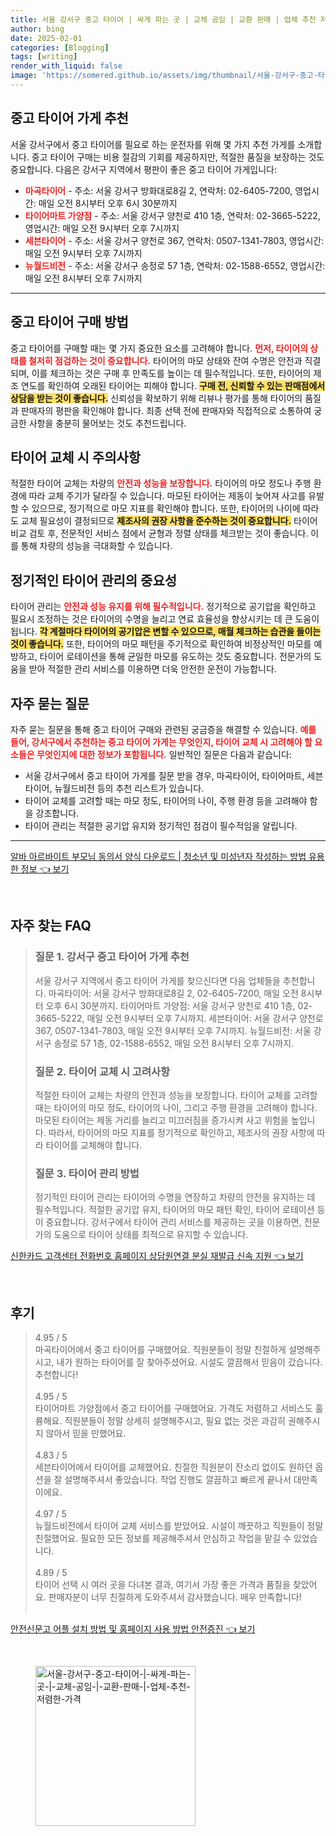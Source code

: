```yaml
---
title: 서울 강서구 중고 타이어 | 싸게 파는 곳 | 교체 공임 | 교환 판매 | 업체 추천 저렴한 가격
author: bing
date: 2025-02-01
categories: [Blogging]
tags: [writing]
render_with_liquid: false
image: 'https://somered.github.io/assets/img/thumbnail/서울-강서구-중고-타이어-|-싸게-파는-곳-|-교체-공임-|-교환-판매-|-업체-추천-저렴한-가격.webp'
---
```



<h2 id='중고 타이어 가게 추천'>중고 타이어 가게 추천</h2>

<p>서울 강서구에서 중고 타이어를 필요로 하는 운전자를 위해 몇 가지 추천 가게를 소개합니다. 중고 타이어 구매는 비용 절감의 기회를 제공하지만, 적절한 품질을 보장하는 것도 중요합니다. 다음은 강서구 지역에서 평판이 좋은 중고 타이어 가게입니다:</p>

<ul>
    <li><b><span style="color: #ee2323;">마곡타이어</span></b> - 주소: 서울 강서구 방화대로8길 2, 연락처: 02-6405-7200, 영업시간: 매일 오전 8시부터 오후 6시 30분까지</li>
    <li><b><span style="color: #ee2323;">타이어마트 가양점</span></b> - 주소: 서울 강서구 양천로 410 1층, 연락처: 02-3665-5222, 영업시간: 매일 오전 9시부터 오후 7시까지</li>
    <li><b><span style="color: #ee2323;">세븐타이어</span></b> - 주소: 서울 강서구 양천로 367, 연락처: 0507-1341-7803, 영업시간: 매일 오전 9시부터 오후 7시까지</li>
    <li><b><span style="color: #ee2323;">뉴월드비전</span></b> - 주소: 서울 강서구 송정로 57 1층, 연락처: 02-1588-6552, 영업시간: 매일 오전 8시부터 오후 7시까지</li>
</ul>

<hr />

<h2 id='중고 타이어 구매 방법'>중고 타이어 구매 방법</h2>

<p>중고 타이어를 구매할 때는 몇 가지 중요한 요소를 고려해야 합니다. <b><span style="color: #ee2323;">먼저, 타이어의 상태를 철저히 점검하는 것이 중요합니다.</span></b> 타이어의 마모 상태와 잔여 수명은 안전과 직결되며, 이를 체크하는 것은 구매 후 만족도를 높이는 데 필수적입니다. 또한, 타이어의 제조 연도를 확인하여 오래된 타이어는 피해야 합니다. <b><span style="background-color: #ffe066;">구매 전, 신뢰할 수 있는 판매점에서 상담을 받는 것이 좋습니다.</span></b> 신뢰성을 확보하기 위해 리뷰나 평가를 통해 타이어의 품질과 판매자의 평판을 확인해야 합니다. 최종 선택 전에 판매자와 직접적으로 소통하여 궁금한 사항을 충분히 물어보는 것도 추천드립니다.</p>

<h2 id='타이어 교체 시 주의사항'>타이어 교체 시 주의사항</h2>

<p>적절한 타이어 교체는 차량의 <b><span style="color: #ee2323;">안전과 성능을 보장합니다.</span></b> 타이어의 마모 정도나 주행 환경에 따라 교체 주기가 달라질 수 있습니다. 마모된 타이어는 제동이 늦어져 사고를 유발할 수 있으므로, 정기적으로 마모 지표를 확인해야 합니다. 또한, 타이어의 나이에 따라도 교체 필요성이 결정되므로 <b><span style="background-color: #ffe066;">제조사의 권장 사항을 준수하는 것이 중요합니다.</span></b> 타이어 비교 검토 후, 전문적인 서비스 점에서 균형과 정렬 상태를 체크받는 것이 좋습니다. 이를 통해 차량의 성능을 극대화할 수 있습니다.</p>

<h2 id='정기적인 타이어 관리의 중요성'>정기적인 타이어 관리의 중요성</h2>

<p>타이어 관리는 <b><span style="color: #ee2323;">안전과 성능 유지를 위해 필수적입니다.</span></b> 정기적으로 공기압을 확인하고 필요시 조정하는 것은 타이어의 수명을 늘리고 연료 효율성을 향상시키는 데 큰 도움이 됩니다. <b><span style="background-color: #ffe066;">각 계절마다 타이어의 공기압은 변할 수 있으므로, 매월 체크하는 습관을 들이는 것이 좋습니다.</span></b> 또한, 타이어의 마모 패턴을 주기적으로 확인하여 비정상적인 마모를 예방하고, 타이어 로테이션을 통해 균일한 마모를 유도하는 것도 중요합니다. 전문가의 도움을 받아 적절한 관리 서비스를 이용하면 더욱 안전한 운전이 가능합니다.</p>

<h2 id='FAQs'>자주 묻는 질문</h2>

<p>자주 묻는 질문을 통해 중고 타이어 구매와 관련된 궁금증을 해결할 수 있습니다. <b><span style="color: #ee2323;">예를 들어, 강서구에서 추천하는 중고 타이어 가게는 무엇인지, 타이어 교체 시 고려해야 할 요소들은 무엇인지에 대한 정보가 포함됩니다.</span></b> 일반적인 질문은 다음과 같습니다:</p>

<ul>
    <li>서울 강서구에서 중고 타이어 가게를 질문 받을 경우, 마곡타이어, 타이어마트, 세븐타이어, 뉴월드비전 등의 추천 리스트가 있습니다.</li>
    <li>타이어 교체를 고려할 때는 마모 정도, 타이어의 나이, 주행 환경 등을 고려해야 함을 강조합니다.</li>
    <li>타이어 관리는 적절한 공기압 유지와 정기적인 점검이 필수적임을 알립니다.</li>
</ul>

<p><hr />
</p>
<p><a class="click-button" title="알바 아르바이트 부모님 동의서 양식 다운로드 | 청소년 및 미성년자 작성하는 방법 유용한 정보" href="https://somered.github.io/posts/%EC%95%8C%EB%B0%94-%EC%95%84%EB%A5%B4%EB%B0%94%EC%9D%B4%ED%8A%B8-%EB%B6%80%EB%AA%A8%EB%8B%98-%EB%8F%99%EC%9D%98%EC%84%9C-%EC%96%91%EC%8B%9D-%EB%8B%A4%EC%9A%B4%EB%A1%9C%EB%93%9C-%EC%B2%AD%EC%86%8C%EB%85%84-%EB%B0%8F-%EB%AF%B8%EC%84%B1%EB%85%84%EC%9E%90-%EC%9E%91%EC%84%B1%ED%95%98%EB%8A%94-%EB%B0%A9%EB%B2%95-%EC%9C%A0%EC%9A%A9%ED%95%9C-%EC%A0%95%EB%B3%B4/" rel="dofollow">알바 아르바이트 부모님 동의서 양식 다운로드 | 청소년 및 미성년자 작성하는 방법 유용한 정보 👈 보기</a></p><br>
<h2 id='자주_찾는_FAQ'>자주 찾는 FAQ</h2>
<div itemscope="" itemtype="https://schema.org/FAQPage"> 
<blockquote> 
<div itemscope="" itemprop="mainEntity" itemtype="https://schema.org/Question"> 
<h3 itemprop="name">질문 1. 강서구 중고 타이어 가게 추천</h3> 
<div itemscope="" itemprop="acceptedAnswer" itemtype="https://schema.org/Answer"> 
<span itemprop="text"> 
<p>서울 강서구 지역에서 중고 타이어 가게를 찾으신다면 다음 업체들을 추천합니다. 마곡타이어: 서울 강서구 방화대로8길 2, 02-6405-7200, 매일 오전 8시부터 오후 6시 30분까지. 타이어마트 가양점: 서울 강서구 양천로 410 1층, 02-3665-5222, 매일 오전 9시부터 오후 7시까지. 세븐타이어: 서울 강서구 양천로 367, 0507-1341-7803, 매일 오전 9시부터 오후 7시까지. 뉴월드비전: 서울 강서구 송정로 57 1층, 02-1588-6552, 매일 오전 8시부터 오후 7시까지.</p> 
</span> 
</div> 
</div> 
<div itemscope="" itemprop="mainEntity" itemtype="https://schema.org/Question"> 
<h3 itemprop="name">질문 2. 타이어 교체 시 고려사항</h3> 
<div itemscope="" itemprop="acceptedAnswer" itemtype="https://schema.org/Answer"> 
<span itemprop="text"> 
<p>적절한 타이어 교체는 차량의 안전과 성능을 보장합니다. 타이어 교체를 고려할 때는 타이어의 마모 정도, 타이어의 나이, 그리고 주행 환경을 고려해야 합니다. 마모된 타이어는 제동 거리를 늘리고 미끄러짐을 증가시켜 사고 위험을 높입니다. 따라서, 타이어의 마모 지표를 정기적으로 확인하고, 제조사의 권장 사항에 따라 타이어를 교체해야 합니다.</p> 
</span> 
</div> 
</div> 
<div itemscope="" itemprop="mainEntity" itemtype="https://schema.org/Question"> 
<h3 itemprop="name">질문 3. 타이어 관리 방법</h3> 
<div itemscope="" itemprop="acceptedAnswer" itemtype="https://schema.org/Answer"> 
<span itemprop="text"> 
<p>정기적인 타이어 관리는 타이어의 수명을 연장하고 차량의 안전을 유지하는 데 필수적입니다. 적절한 공기압 유지, 타이어의 마모 패턴 확인, 타이어 로테이션 등이 중요합니다. 강서구에서 타이어 관리 서비스를 제공하는 곳을 이용하면, 전문가의 도움으로 타이어 상태를 최적으로 유지할 수 있습니다.</p> 
</span> 
</div> 
</div> 
</blockquote> 
</div>
<p><a class="click-button" title="신한카드 고객센터 전화번호 홈페이지 상담원연결 분실 재발급 신속 지원" href="https://somered.github.io/posts/%EC%8B%A0%ED%95%9C%EC%B9%B4%EB%93%9C-%EA%B3%A0%EA%B0%9D%EC%84%BC%ED%84%B0-%EC%A0%84%ED%99%94%EB%B2%88%ED%98%B8-%ED%99%88%ED%8E%98%EC%9D%B4%EC%A7%80-%EC%83%81%EB%8B%B4%EC%9B%90%EC%97%B0%EA%B2%B0-%EB%B6%84%EC%8B%A4-%EC%9E%AC%EB%B0%9C%EA%B8%89-%EC%8B%A0%EC%86%8D-%EC%A7%80%EC%9B%90/" rel="dofollow">신한카드 고객센터 전화번호 홈페이지 상담원연결 분실 재발급 신속 지원 👈 보기</a></p><br>
<h2 id='후기'>후기</h2>
<div itemscope itemtype="https://schema.org/Product">
  <blockquote>
  <div itemprop="review" itemscope itemtype="https://schema.org/Review">
      <div itemprop="reviewRating" itemscope itemtype="https://schema.org/Rating"> <span itemprop="ratingValue">4.95</span> / <span itemprop="bestRating">5</span> </div>
      <span itemprop="reviewBody">마곡타이어에서 중고 타이어를 구매했어요. 직원분들이 정말 친절하게 설명해주시고, 내가 원하는 타이어를 잘 찾아주셨어요. 시설도 깔끔해서 믿음이 갔습니다. 추천합니다!</span>
  </div>
  <br>
  <div itemprop="review" itemscope itemtype="https://schema.org/Review">
      <div itemprop="reviewRating" itemscope itemtype="https://schema.org/Rating"> <span itemprop="ratingValue">4.95</span> / <span itemprop="bestRating">5</span> </div>
      <span itemprop="reviewBody">타이어마트 가양점에서 중고 타이어를 구매했어요. 가격도 저렴하고 서비스도 훌륭해요. 직원분들이 정말 상세히 설명해주시고, 필요 없는 것은 과감히 권해주시지 않아서 믿을 만했어요.</span>
  </div>
  <br>
  <div itemprop="review" itemscope itemtype="https://schema.org/Review">
      <div itemprop="reviewRating" itemscope itemtype="https://schema.org/Rating"> <span itemprop="ratingValue">4.83</span> / <span itemprop="bestRating">5</span> </div>
      <span itemprop="reviewBody">세븐타이어에서 타이어를 교체했어요. 친절한 직원분이 잔소리 없이도 원하던 옵션을 잘 설명해주셔서 좋았습니다. 작업 진행도 깔끔하고 빠르게 끝나서 대만족이에요.</span>
  </div>
  <br>
  <div itemprop="review" itemscope itemtype="https://schema.org/Review">
      <div itemprop="reviewRating" itemscope itemtype="https://schema.org/Rating"> <span itemprop="ratingValue">4.97</span> / <span itemprop="bestRating">5</span> </div>
      <span itemprop="reviewBody">뉴월드비전에서 타이어 교체 서비스를 받았어요. 시설이 깨끗하고 직원들이 정말 친절했어요. 필요한 모든 정보를 제공해주셔서 안심하고 작업을 맡길 수 있었습니다.</span>
  </div>
  <br>
  <div itemprop="review" itemscope itemtype="https://schema.org/Review">
      <div itemprop="reviewRating" itemscope itemtype="https://schema.org/Rating"> <span itemprop="ratingValue">4.89</span> / <span itemprop="bestRating">5</span> </div>
      <span itemprop="reviewBody">타이어 선택 시 여러 곳을 다녀본 결과, 여기서 가장 좋은 가격과 품질을 찾았어요. 판매자분이 너무 친절하게 도와주셔서 감사했습니다. 매우 만족합니다!</span>
  </div>
  <br>
  </blockquote>
</div>
<p><a class="click-button" title="안전신문고 어플 설치 방법 및 홈페이지 사용 방법 안전증진" href="https://somered.github.io/posts/%EC%95%88%EC%A0%84%EC%8B%A0%EB%AC%B8%EA%B3%A0-%EC%96%B4%ED%94%8C-%EC%84%A4%EC%B9%98-%EB%B0%A9%EB%B2%95-%EB%B0%8F-%ED%99%88%ED%8E%98%EC%9D%B4%EC%A7%80-%EC%82%AC%EC%9A%A9-%EB%B0%A9%EB%B2%95-%EC%95%88%EC%A0%84%EC%A6%9D%EC%A7%84/" rel="dofollow">안전신문고 어플 설치 방법 및 홈페이지 사용 방법 안전증진 👈 보기</a></p><br>
<figure class="image"><img src="https://somered.github.io/assets/img/thumbnail/서울-강서구-중고-타이어-|-싸게-파는-곳-|-교체-공임-|-교환-판매-|-업체-추천-저렴한-가격.webp" alt="서울-강서구-중고-타이어-|-싸게-파는-곳-|-교체-공임-|-교환-판매-|-업체-추천-저렴한-가격" width="256" height="256"></figure>